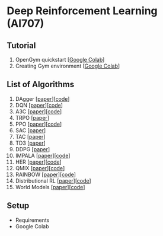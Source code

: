 # Deep Reinforcement Learning (AI707)

## Tutorial

1. OpenGym quickstart [[Google Colab](https://colab.research.google.com/drive/1jGaHnYDQhizjX9s0JSaRVHUY4QzVQmdX?usp=sharing)]
2. Creating Gym environment [[Google Colab](https://colab.research.google.com/drive/12MgKMsS67-8ub2FhVqf_YXDEOU4lLusX?usp=sharing)]

## List of Algorithms

1. DAgger [[paper](https://arxiv.org/abs/1011.0686)][[code](https://github.com/UNIST-LIM-Lab/DRL-course/tree/main/1_DAgger)]
2. DQN [[paper](https://www.nature.com/articles/nature14236)][[code](https://github.com/UNIST-LIM-Lab/DRL-course/tree/main/2_DQN)]
3. A3C [[paper](https://arxiv.org/abs/1602.01783)][[code](https://github.com/UNIST-LIM-Lab/DRL-course/tree/main/3_A3C)]
4. TRPO [[paper](https://arxiv.org/abs/1502.05477)]
5. PPO [[paper](https://arxiv.org/abs/1707.06347)][[code](https://github.com/UNIST-LIM-Lab/DRL-course/tree/main/5_PPO)]
6. SAC [[paper](https://arxiv.org/abs/1801.01290)]
7. TAC [[paper](https://arxiv.org/abs/1902.00137)]
8. TD3 [[paper](https://arxiv.org/abs/1802.09477)]
9. DDPG [[paper](https://arxiv.org/abs/1509.02971)]
10. IMPALA [[paper](https://arxiv.org/abs/1802.01561)][[code](https://github.com/UNIST-LIM-Lab/DRL-course/blob/main/10_IMPALA)]
11. HER [[paper](https://arxiv.org/abs/1707.01495)][[code]()]
12. QMIX [[paper](https://arxiv.org/abs/1803.11485)][[code]()]
13. RAINBOW [[paper](https://arxiv.org/abs/1710.02298)][[code]()]
14. Distributional RL [[paper](https://arxiv.org/abs/1707.06887)][[code]()]
15. World Models [[paper](https://arxiv.org/abs/1803.10122)][[code]()]

## Setup
- Requirements
- Google Colab
